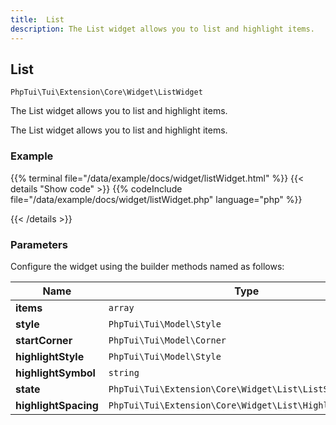 ```yaml
---
title:  List 
description: The List widget allows you to list and highlight items.
---
```

##  List 

`PhpTui\Tui\Extension\Core\Widget\ListWidget`

The List widget allows you to list and highlight items.

The List widget allows you to list and highlight items.
### Example

{{% terminal file="/data/example/docs/widget/listWidget.html" %}}
{{< details "Show code"  >}}
{{% codeInclude file="/data/example/docs/widget/listWidget.php" language="php" %}}

{{< /details >}}
### Parameters

Configure the widget using the builder methods named as follows:

| Name | Type | Description |
| --- | --- | --- |
| **items** | `array` |  |
| **style** | `PhpTui\Tui\Model\Style` |  |
| **startCorner** | `PhpTui\Tui\Model\Corner` |  |
| **highlightStyle** | `PhpTui\Tui\Model\Style` |  |
| **highlightSymbol** | `string` |  |
| **state** | `PhpTui\Tui\Extension\Core\Widget\List\ListState` |  |
| **highlightSpacing** | `PhpTui\Tui\Extension\Core\Widget\List\HighlightSpacing` |  |